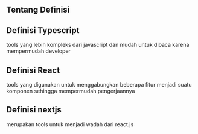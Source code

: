 ## Tentang Definisi

## Definisi Typescript
tools yang lebih kompleks dari javascript dan mudah untuk dibaca karena mempermudah developer

## Definisi React
tools yang digunakan untuk menggabungkan beberapa fitur menjadi suatu komponen sehingga mempermudah pengerjaannya

## Definisi nextjs
merupakan tools untuk menjadi wadah dari react.js 